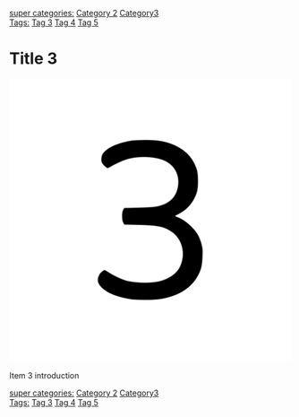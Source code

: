 [super categories:](super%20categories/index.md) [Category 2](../super%20categories/Category%202.md) [Category3](../super%20categories/Category3.md)<br>[Tags:](Tags/index.md) [Tag 3](../Tags/Tag%203.md) [Tag 4](../Tags/Tag%204.md) [Tag 5](../Tags/Tag%205.md)
# Title 3

![Image 3](./assets/image-3.svg)

Item 3 introduction


[super categories:](super%20categories/index.md) [Category 2](../super%20categories/Category%202.md) [Category3](../super%20categories/Category3.md)<br>[Tags:](Tags/index.md) [Tag 3](../Tags/Tag%203.md) [Tag 4](../Tags/Tag%204.md) [Tag 5](../Tags/Tag%205.md)